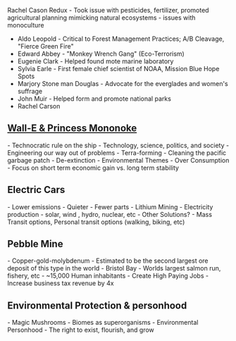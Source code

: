 Rachel Cason Redux - Took issue with pesticides, fertilizer,  promoted agricultural planning mimicking natural ecosystems - issues with monoculture 

- Aldo Leopold - Critical to Forest Management Practices; A/B Cleavage, "Fierce Green Fire"
- Edward Abbey - "Monkey Wrench Gang"  (Eco-Terrorism)
- Eugenie Clark - Helped found mote marine laboratory
- Sylvia Earle - First female chief scientist of NOAA, Mission Blue Hope Spots
- Marjory Stone man Douglas - Advocate for the everglades and women's suffrage
- John Muir - Helped form and promote national parks
- Rachel Carson 


<h2 style="text-decoration: underline">Wall-E & Princess Mononoke</h2>
- Technocratic rule on the ship
	- Technology, science, politics, and society
- Engineering our way out of problems
	- Terra-forming
	- Cleaning the pacific garbage patch
	- De-extinction
- Environmental Themes
	- Over Consumption 
	- Focus on short term economic gain vs. long term stability


<h2>Electric Cars</h2>
- Lower emissions 
- Quieter
- Fewer parts
- Lithium Mining
- Electricity production - solar, wind , hydro, nuclear, etc
- Other Solutions? - Mass Transit options, Personal transit options (walking, biking, etc)


<h2>Pebble Mine</h2>
- Copper-gold-molybdenum
- Estimated to be the second largest ore deposit of this type in the world
- Bristol Bay - Worlds largest salmon run, fishery, etc
- ~15,000 Human inhabitants
- Create High Paying Jobs
- Increase business tax revenue by 4x

<h2>Environmental Protection & personhood</h2>
- Magic Mushrooms
- Biomes as superorganisms
- Environmental Personhood
	- The right to exist, flourish, and grow